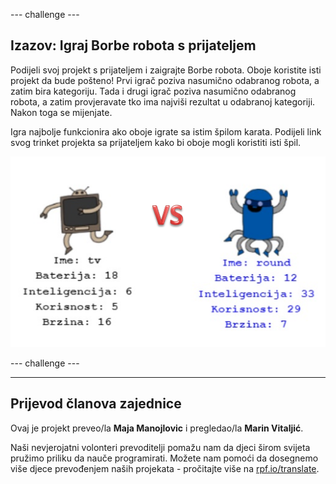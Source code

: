 --- challenge ---

## Izazov: Igraj Borbe robota s prijateljem

Podijeli svoj projekt s prijateljem i zaigrajte Borbe robota. Oboje koristite isti projekt da bude pošteno! Prvi igrač poziva nasumično odabranog robota, a zatim bira kategoriju. Tada i drugi igrač poziva nasumično odabranog robota, a zatim provjeravate tko ima najviši rezultat u odabranoj kategoriji. Nakon toga se mijenjate.

Igra najbolje funkcionira ako oboje igrate sa istim špilom karata. Podijeli link svog trinket projekta sa prijateljem kako bi oboje mogli koristiti isti špil.

![screenshot](images/robotrumps-play.png)

--- challenge ---

***

## Prijevod članova zajednice 

Ovaj je projekt preveo/la **Maja Manojlovic** i pregledao/la **Marin Vitaljić**.

Naši nevjerojatni volonteri prevoditelji pomažu nam da djeci širom svijeta pružimo priliku da nauče programirati. Možete nam pomoći da dosegnemo više djece prevođenjem naših projekata - pročitajte više na [rpf.io/translate](https://rpf.io/translate).
